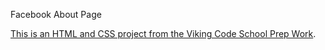 Facebook About Page


[This is an HTML and CSS project from the Viking Code School Prep Work](http://www.vikingcodeschool.com/web-markup-and-coding/let-s-build-facebook).
